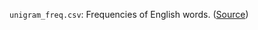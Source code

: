 `unigram_freq.csv`: Frequencies of English words. ([Source](https://www.kaggle.com/datasets/rtatman/english-word-frequency))
